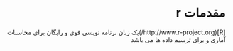 # <div dir="rtl"> مقدمات r </div>

<div dir="rtl">[R](http://www.r-project.org/)یک زبان برنامه نویسی قوی و رایگان برای محاسبات آماری و برای ترسیم داده ها می باشد </div>


